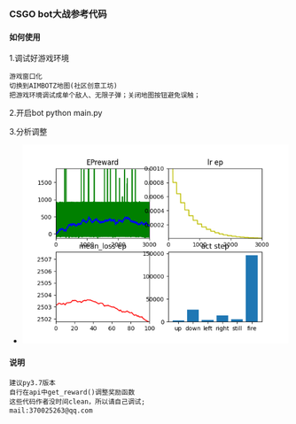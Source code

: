 ### CSGO bot大战参考代码

#### 如何使用

1.调试好游戏环境

    游戏窗口化
    切换到AIMBOTZ地图(社区创意工坊)
    把游戏环境调试成单个敌人、无限子弹；关闭地图按钮避免误触；

2.开启bot
    python main.py
    
    
3.分析调整

- ![avatar](./gamma0.89_lr0.001_useful__pool_30000.png)






#### 说明
    建议py3.7版本
    自行在api中get_reward()调整奖励函数
    这些代码作者没时间clean，所以请自己调试;
    mail:370025263@qq.com

